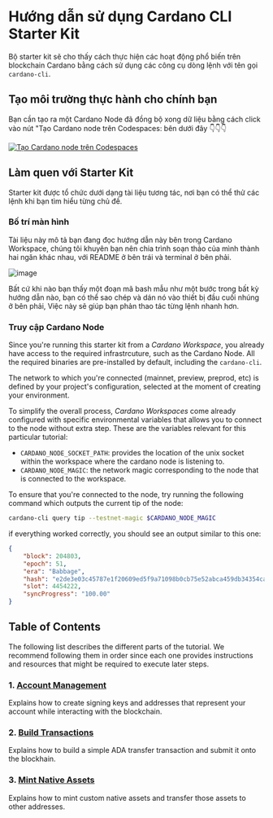# Hướng dẫn sử dụng Cardano CLI Starter Kit

Bộ starter kit sẽ cho thấy cách thực hiện các hoạt động phổ biến trên blockchain Cardano bằng cách sử dụng các công cụ dòng lệnh với tên gọi `cardano-cli`.

## Tạo môi trường thực hành cho chính bạn

Bạn cần tạo ra một Cardano Node đã đồng bộ xong dữ liệu bằng cách click vào nút "Tạo Cardano node trên Codespaces: bên dưới đây  👇👇👇

[![Tạo Cardano node trên Codespaces](https://github.com/codespaces/badge.svg)](https://github.com/codespaces/new?hide_repo_select=true&ref=main&repo=832600260)


## Làm quen với Starter Kit

Starter kit được tổ chức dưới dạng tài liệu tương tác, nơi bạn có thể thử các lệnh khi bạn tìm hiểu từng chủ đề.

### Bố trí màn hình 

Tài liệu này mô tả bạn đang đọc hướng dẫn này bên trong Cardano Workspace, chúng tôi khuyên bạn nên chia trình soạn thảo của mình thành hai ngăn khác nhau, với README ở bên trái và terminal ở bên phải.

 ![image](https://github.com/user-attachments/assets/b08566b7-bc31-4f49-8e90-ef61f102d1e9)


Bất cứ khi nào bạn thấy một đoạn mã bash mẫu như một bước trong bất kỳ hướng dẫn nào, bạn có thể sao chép và dán nó vào thiết bị đầu cuối nhúng ở bên phải, Việc này sẽ giúp bạn phản thao tác từng lệnh nhanh hơn.

### Truy cập Cardano Node

Since you're running this starter kit from a _Cardano Workspace_, you already have access to the required infrastrcuture, such as the Cardano Node. All the required binaries are pre-installed by default, including the `cardano-cli`.

The network to which you're connected (mainnet, preview, preprod, etc) is defined by your project's configuration, selected at the moment of creating your environment.

To simplify the overall process, _Cardano Workspaces_ come already configured with specific environmental variables that allows you to connect to the node without extra step. These are the variables relevant for this particular tutorial:

- `CARDANO_NODE_SOCKET_PATH`: provides the location of the unix socket within the workspace where the cardano node is listening to.
- `CARDANO_NODE_MAGIC`: the network magic corresponding to the node that is connected to the workspace.

To ensure that you're connected to the node, try running the following command which outputs the current tip of the node:

```sh
cardano-cli query tip --testnet-magic $CARDANO_NODE_MAGIC
```

if everything worked correctly, you should see an output similar to this one:

```json
{
    "block": 204803,
    "epoch": 51,
    "era": "Babbage",
    "hash": "e2de3e03c45787e1f20609ed5f9a71098b0cb75e52abca459db34354cab29423",
    "slot": 4454222,
    "syncProgress": "100.00"
}
```

## Table of Contents

The following list describes the different parts of the tutorial. We recommend following them in order since each one provides instructions and resources that might be required to execute later steps.

### 1. [Account Management](./01-account-management.md)

Explains how to create signing keys and addresses that represent your account while interacting with the blockchain.

### 2. [Build Transactions](./02-build-transactions.md)

Explains how to build a simple ADA transfer transaction and submit it onto the blockhain.

### 3. [Mint Native Assets](./01-mint-native-assets.md)

Explains how to mint custom native assets and transfer those assets to other addresses.
